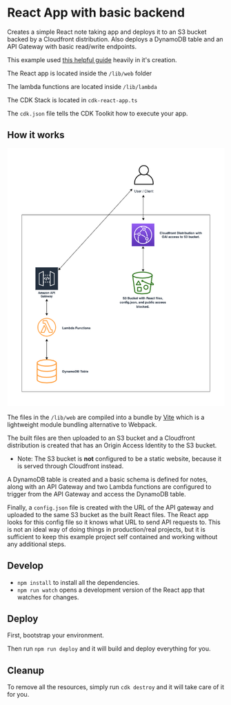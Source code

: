# React App with basic backend
Creates a simple React note taking app and deploys it to an S3 bucket backed by a Cloudfront distribution. Also deploys a DynamoDB table and an API Gateway with basic read/write endpoints.

This example used [this helpful guide](https://www.freecodecamp.org/news/aws-cdk-v2-three-tier-serverless-application/) heavily in it's creation.

The React app is located inside the `/lib/web` folder

The lambda functions are located inside `/lib/lambda`

The CDK Stack is located in `cdk-react-app.ts`

The `cdk.json` file tells the CDK Toolkit how to execute your app.

## How it works
![Diagram of the architecture](./react-cdk-diagram.png)

The files in the `/lib/web` are compiled into a bundle by [Vite](https://vitejs.dev/) which is a lightweight module bundling alternative to Webpack.

The built files are then uploaded to an S3 bucket and a Cloudfront distribution is created that has an Origin Access Identity to the S3 bucket.
- Note: The S3 bucket is **not** configured to be a static website, because it is served through Cloudfront instead.

A DynamoDB table is created and a basic schema is defined for notes, along with an API Gateway and two Lambda functions are configured to trigger from the API Gateway and access the DynamoDB table.

Finally, a `config.json` file is created with the URL of the API gateway and uploaded to the same S3 bucket as the built React files. The React app looks for this config file so it knows what URL to send API requests to. This is not an ideal way of doing things in production/real projects, but it is sufficient to keep this example project self contained and working without any additional steps.

## Develop
 * `npm install` to install all the dependencies.
 * `npm run watch` opens a development version of the React app that watches for changes.

## Deploy
First, bootstrap your environment.

Then run `npm run deploy` and it will build and deploy everything for you.

## Cleanup
To remove all the resources, simply run `cdk destroy` and it will take care of it for you.